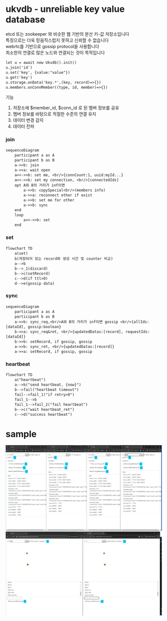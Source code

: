 # ukvdb - unreliable key value database

etcd 또는 zookeeper 와 비슷한 웹 기반의 분산 키-값 저장소입니다  
특징으로는 더욱 믿음직스럽지 못하고 신뢰할 수 없습니다  
webrtc를 기반으로 gossip protocol을 사용합니다  
최소한의 연결로 많은 노드와 연결되는 것이 목적입니다

```
let u = await new Ukvdb().init()
u.join('id')
u.set('key', {value:"value"})
u.get('key')
u.storage.onData('key.*',(key, record)=>{})
u.members.onConnMember((type, id, member)=>{})
```

기능

1. 저장소에 $member_id, $conn_id 로 된 멤버 정보를 공유
2. 멤버 정보를 바탕으로 적절한 수준의 연결 유지
3. 데이터 변경 감지
4. 데이터 전파

### join

```mermaid
sequenceDiagram
    participant a as A
    participant b as B
    a->>b: join
    a->>a: wait open
    a<<->>b: set me, <br/>{connCount:1, uuid:myId...}
    a<<->>b: set my connection, <br/>[connectedIds]
    opt A와 B의 거리가 inf이면
        a->>b: copySpecial<br/>(members info)
        a->>a: reconnect other if exist
        a->>b: set me for other
        a->>b: sync
    end
    loop
        a<<->>b: set
    end
```

### set

```mermaid
flowchart TD
    a(set)
    b(저장되어 있는 record와 생성 시간 및 counter 비교)
    a-->b
    b-->_1(discard)
    b-->c(setRecord)
    c-->d(if ttl>0)
    d-->e(gossip data)
```

### sync

```mermaid
sequenceDiagram
    participant a as A
    participant b as B
    a->>b: sync_req,<br/>A와 B의 거리가 inf이면 gossip <br/>{allIds:[dataId], gossip:boolean}
    b->>a: sync_req&ret, <br/>{updatedDatas:[record], requestIds:[dataId]}
    b->>b: setRecord, if gossip, gossip
    a->>b: sync_ret, <br/>{updatedDatas:[record]}
    a->>a: setRecord, if gossip, gossip
```

### heartbeat

```mermaid
flowchart TD
    a("heartbeat")
    a-->b("send heartbeat, {now}")
    b-->fail("heartbeat timeout")
    fail-->fail_1("if retry>0")
    fail_1-->b
    fail_1-->fail_2("fail heartbeat")
    b-->c("wait heartbeat_ret")
    c-->d("success heartbeat")
```

# sample

![data](sample/data.png)
![chat&2d](sample/chatAnd2d.png)
